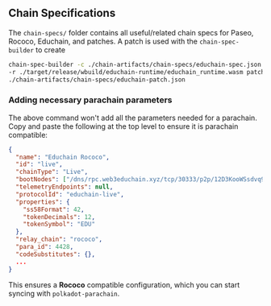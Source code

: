 ## Chain Specifications

The `chain-specs/` folder contains all useful/related chain specs for Paseo, Rococo, Educhain, and patches. A patch is used with the `chain-spec-builder` to create

```sh
chain-spec-builder -c ./chain-artifacts/chain-specs/educhain-spec.json create \
-r ./target/release/wbuild/educhain-runtime/educhain_runtime.wasm patch \
./chain-artifacts/chain-specs/educhain-patch.json
```

### Adding necessary parachain parameters

The above command won't add all the parameters needed for a parachain. Copy and paste the following at the top level to ensure it is parachain compatible: 

```json
{
  "name": "Educhain Rococo",
  "id": "live",
  "chainType": "Live",
  "bootNodes": ["/dns/rpc.web3educhain.xyz/tcp/30333/p2p/12D3KooWSsdvq9KGZePoVcK1GQoh2DCGRb9FHzytnk4kZgMGF33f"],
  "telemetryEndpoints": null,
  "protocolId": "educhain-live",
  "properties": {
    "ss58Format": 42,
    "tokenDecimals": 12,
    "tokenSymbol": "EDU"
  },
  "relay_chain": "rococo",
  "para_id": 4428,
  "codeSubstitutes": {},
  ...
}
```

This ensures a **Rococo** compatible configuration, which you can start syncing with `polkadot-parachain`.